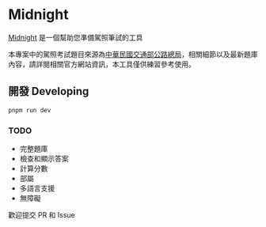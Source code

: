 # Midnight

[Midnight](htttps://github/cheetosysst/midnight) 是一個幫助您準備駕照筆試的工具

本專案中的駕照考試題目來源為[中華民國交通部公路總局](https://www.thb.gov.tw/News_Download.aspx?n=284&sms=12823)，相關細節以及最新題庫內容，請詳閱相關官方網站資訊，本工具僅供練習參考使用。

## 開發 Developing

```bash
pnpm run dev
```

### TODO

- 完整題庫
- 檢查和顯示答案
- 計算分數
- 部屬
- 多語言支援
- 無障礙

歡迎提交 PR 和 Issue
